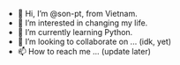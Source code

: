 - 👋 Hi, I’m @son-pt, from Vietnam.
- 👀 I’m interested in changing my life.
- 🌱 I’m currently learning Python.
- 💞️ I’m looking to collaborate on ... (idk, yet)
- 📫 How to reach me ... (update later)

<!---
son-pt/son-pt is a ✨ special ✨ repository because its `README.md` (this file) appears on your GitHub profile.
You can click the Preview link to take a look at your changes.
--->
